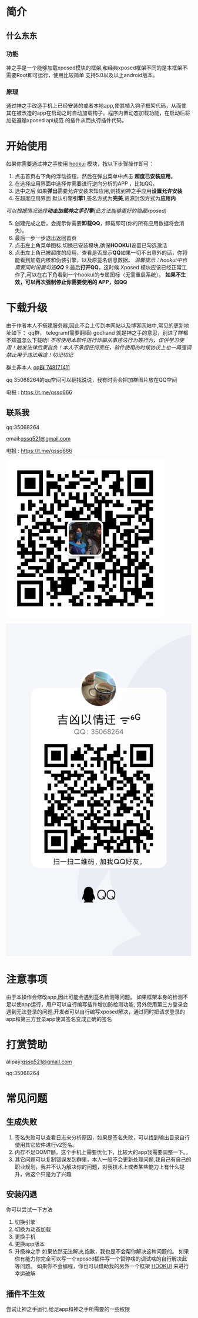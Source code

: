 # 简介

## 什么东东
### 功能
神之手是一个能够加载xposed模块的框架,和经典xposed框架不同的是本框架不需要Root即可运行，使用比较简单
支持5.0以及以上android版本。
### 原理
通过神之手改造手机上已经安装的或者本地app,使其植入钩子框架代码，从而使其在被改造的app在启动之时自动加载钩子。程序内置动态加载功能，在启动后将加载遵循xposed api规范 的插件从而执行插件代码。





# 开始使用


如果你需要通过神之手使用 [hookui](https://hookui.lozn.top) 模块，按以下步骤操作即可：

1. 点击首页右下角的浮动按钮，然后在弹出菜单中点击 **超度已安装应用**。
2. 在选择应用界面中选择你需要进行逆向分析的APP ，比如QQ。
3. 选中之后 如果**弹出**需要允许安装未知应用,则找到神之手应用**设置允许安装**
4. 在超度应用界面 默认引擎**引擎1**,签名方式为**完美**,资源封包方式为**应用内**

*可以根据情况选择**动态加载神之手引擎**(此方法能够更好的隐藏xposed)*

5. 创建完成之后，会提示你需要**卸载QQ**，卸载即可(你的所有应用数据将会消失)。
6. 最后一步一步退出返回首页
7. 点击左上角菜单图标,切换已安装模块,确保**HOOKUI**设置已勾选激活
8. 点击左上角已被超度的应用，查看是否显示**QQ**如果一切不出意外的话，你将能看到加载内核和伪装引擎，以及原签名信息数据。
*温馨提示：hookui中也需要同时设置勾选**QQ***
9.最后**打开QQ**，这时候 Xposed 模块应该已经正常工作了,可以在右下角看到一个hookui的专属图标（无需重启系统）。
**如果不生效，可以再次强制停止你需要使用的 APP，如QQ**




# 下载升级
由于作者本人不搭建服务器,因此不会上传到本网站以及博客网站中,常见的更新地址如下：
qq群， telegram(需要翻墙)
godhand 就是神之手的意思，别进了群都不知道怎么下载哈!
*不可使用本软件进行诈骗从事违法行为等行为，仅供学习使用！触发法律后果自负！本人不承担任何责任，软件使用的时候协议上也一再强调禁止用于违法用途！切记切记*

群主非本人
[qq群 748171411](https://jq.qq.com/?_wv=1027&k=voeyhUxG)


qq 35068264的qq空间可以翻找说说，我有时会会把加群图片放在QQ空间

电报 : https://t.me/qssq666


## 联系我






qq:35068264

email:qssq521@gmail.com

电报 : https://t.me/qssq666



![qq35068264](pic/wechat.png)

![qq35068264](pic/qq.png)


# 注意事项

由于本操作会修改app,因此可能会遇到签名检测等问题。 如果框架本身的检测不足以使app运行，用户可以自行编写插件增加防检测功能,
另外使用第三方登录会遇到无法登录的问题,开发者可以自行编写xposed解决，通过同时把请求登录的app和第三方登录app使其签名变成正确的签名
# 打赏赞助

 alipay:qssq521@gmail.com
 
 qq:35068264
 

# 常见问题
## 生成失败

1. 签名失败可以查看日志来分析原因，如果是签名失败，可以找到输出目录自行使用其它软件进行v2签名。
2. 内存不足OOM?额，这个手机上需要优化下，比较大的app我需要调整一下。。
3. 其它问题可以复制错误发到群里，本人一般不会更新处理问题,我自己有自己的职业规划，我并不认为解决你的问题，对我技术上或者某些能力上有什么提升，做这个只是为了兴趣


## 安装闪退
你可以尝试一下方法
1. 切换引擎
2. 切换为动态加载
3. 更换手机
4. 更换app版本
6. 升级神之手
如果依然无法解决,抱歉，我也是不会帮你解决这种问题的。
如果你有能力你完全可以写一个xposed插件写一个暂停啥的调试啥的自行解决此等问题。
如果你不会编程，你也可以借助我的另外一个框架 [HOOKUI](https://hookui.lozn.top) 来进行幸运破解


## 插件不生效

尝试让神之手运行,给足app和神之手所需要的一些权限


